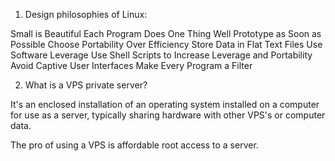 1) Design philosophies of Linux:

Small is Beautiful
Each Program Does One Thing Well
Prototype as Soon as Possible
Choose Portability Over Efficiency
Store Data in Flat Text Files
Use Software Leverage
Use Shell Scripts to Increase Leverage and Portability
Avoid Captive User Interfaces
Make Every Program a Filter

2) What is a VPS private server?

It's an enclosed installation of an operating system installed on a computer for use as a server, typically sharing hardware with other VPS's or computer data.

The pro of using a VPS is affordable root access to a server. 